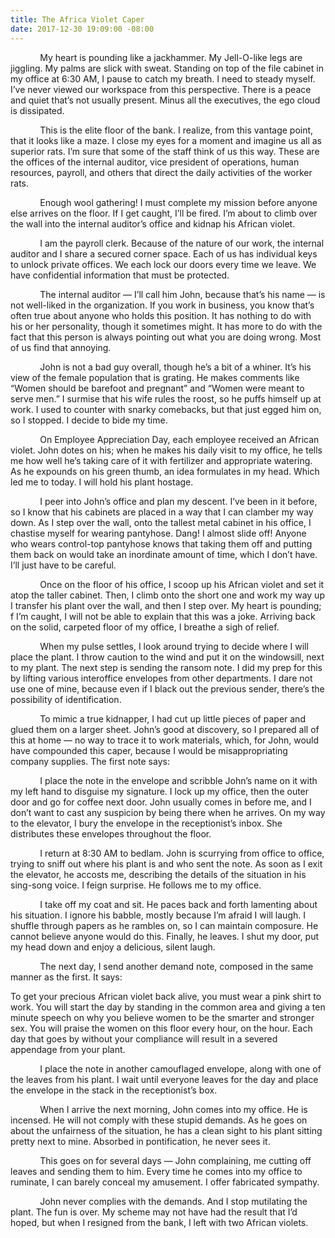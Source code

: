 ```yaml
---
title: The Africa Violet Caper
date: 2017-12-30 19:09:00 -08:00
---
```


&nbsp;&nbsp;&nbsp;&nbsp;&nbsp;&nbsp;&nbsp;&nbsp;&nbsp;&nbsp;&nbsp;&nbsp;My heart is pounding like a jackhammer.  My Jell-O-like legs are jiggling. My palms are slick with sweat. Standing on top of the file cabinet in my office at 6:30 AM, I pause to catch my breath. I need to steady myself. I’ve never viewed our workspace from this perspective.  There is a peace and quiet that’s not usually present. Minus all the executives, the ego cloud is dissipated.

&nbsp;&nbsp;&nbsp;&nbsp;&nbsp;&nbsp;&nbsp;&nbsp;&nbsp;&nbsp;&nbsp;&nbsp;This is the elite floor of the bank. I realize, from this vantage point, that it looks like a maze. I close my eyes for a moment and imagine us all as superior rats. I’m sure that some of the staff think of us this way. These are the offices of the internal auditor, vice president of operations, human resources, payroll, and others that direct the daily activities of the worker rats.

&nbsp;&nbsp;&nbsp;&nbsp;&nbsp;&nbsp;&nbsp;&nbsp;&nbsp;&nbsp;&nbsp;&nbsp;Enough wool gathering! I must complete my mission before anyone else arrives on the floor. If I get caught, I’ll be fired. I’m about to climb over the wall into the internal auditor’s office and kidnap his African violet.

&nbsp;&nbsp;&nbsp;&nbsp;&nbsp;&nbsp;&nbsp;&nbsp;&nbsp;&nbsp;&nbsp;&nbsp;I am the payroll clerk. Because of the nature of our work, the internal auditor and I share a secured corner space. Each of us has individual keys to unlock private offices. We each lock our doors every time we leave. We have confidential information that must be protected.

&nbsp;&nbsp;&nbsp;&nbsp;&nbsp;&nbsp;&nbsp;&nbsp;&nbsp;&nbsp;&nbsp;&nbsp;The internal auditor — I’ll call him John, because that’s his name — is not well-liked in the organization. If you work in business, you know that’s often true  about anyone who holds this position. It has nothing to do with his or her personality, though it sometimes might. It has more to do with the fact that this person is always pointing out what you are doing wrong. Most of us find that annoying.

&nbsp;&nbsp;&nbsp;&nbsp;&nbsp;&nbsp;&nbsp;&nbsp;&nbsp;&nbsp;&nbsp;&nbsp;John is not a bad guy overall, though he’s a bit of a whiner. It’s his view of the female population that is grating. He makes comments like “Women should be barefoot and pregnant”   and “Women were meant to serve men.” I surmise that his wife rules the roost, so he puffs himself up at work. I used to counter with snarky comebacks, but that just egged him on, so I stopped. I decide to bide my time.

&nbsp;&nbsp;&nbsp;&nbsp;&nbsp;&nbsp;&nbsp;&nbsp;&nbsp;&nbsp;&nbsp;&nbsp;On Employee Appreciation Day, each employee received an African violet. John dotes on his; when he makes his daily visit to my office, he tells me how well he’s taking care of it with fertilizer and appropriate watering. As he expounds on his green thumb, an idea formulates in my head. Which led me to today. I will hold his plant hostage.

&nbsp;&nbsp;&nbsp;&nbsp;&nbsp;&nbsp;&nbsp;&nbsp;&nbsp;&nbsp;&nbsp;&nbsp;I peer into John’s office and plan my descent. I’ve been in it before, so I know that his cabinets are placed in a way that I can clamber my way down. As I step over the wall, onto the tallest metal cabinet in his office, I chastise myself for wearing pantyhose. Dang! I almost slide off! Anyone who wears control-top pantyhose knows that taking them off and putting them back on would take an inordinate amount of time, which I don’t have. I’ll just have to be careful.

&nbsp;&nbsp;&nbsp;&nbsp;&nbsp;&nbsp;&nbsp;&nbsp;&nbsp;&nbsp;&nbsp;&nbsp;Once on the floor of his office, I scoop up his African violet and set it atop the taller cabinet. Then, I climb onto the short one and work my way up I transfer his plant over the wall, and then I step over. My heart is pounding; f I’m caught, I will not be able to explain that this was a joke. Arriving back on the solid, carpeted floor of my office, I breathe a sigh of relief.

&nbsp;&nbsp;&nbsp;&nbsp;&nbsp;&nbsp;&nbsp;&nbsp;&nbsp;&nbsp;&nbsp;&nbsp;When my pulse settles, I look around trying to decide where I will place the plant. I throw caution to the wind and put it on the windowsill, next to my plant. The next step is sending the ransom note. I did my prep for this by lifting various interoffice envelopes from other departments. I dare not use one of mine, because even if I black out the previous sender, there’s the possibility of identification.  

&nbsp;&nbsp;&nbsp;&nbsp;&nbsp;&nbsp;&nbsp;&nbsp;&nbsp;&nbsp;&nbsp;&nbsp;To mimic a true kidnapper, I had cut up little pieces of paper and glued them on a larger sheet. John’s good at discovery, so I prepared all of this at home — no way to trace it to work materials, which, for John, would have compounded this caper, because I would be misappropriating company supplies.
The first note says: 


&nbsp;&nbsp;&nbsp;&nbsp;&nbsp;&nbsp;&nbsp;&nbsp;&nbsp;&nbsp;&nbsp;&nbsp;I place the note in the envelope and scribble John’s name on it with my left hand to disguise my signature. I lock up my office, then the outer door and go for coffee next door. John usually comes in before me, and I don’t want to cast any suspicion by being there when he arrives. On my way to the elevator, I bury the envelope in the receptionist’s inbox. She 	distributes these envelopes throughout the floor.

&nbsp;&nbsp;&nbsp;&nbsp;&nbsp;&nbsp;&nbsp;&nbsp;&nbsp;&nbsp;&nbsp;&nbsp;I return at 8:30 AM to bedlam. John is scurrying from office to office, trying to sniff out where his plant is and who sent the note. As soon as I exit the elevator, he accosts me, describing the details of the situation in his sing-song voice. I feign surprise. He follows me to my office.
  
&nbsp;&nbsp;&nbsp;&nbsp;&nbsp;&nbsp;&nbsp;&nbsp;&nbsp;&nbsp;&nbsp;&nbsp;I take off my coat and sit. He paces back and forth lamenting about his situation. I ignore his babble, mostly because I’m afraid I will laugh. I shuffle through papers as he rambles on, so I can maintain composure. He cannot believe anyone would do this. Finally, he leaves. I shut my door, put my head down and enjoy a delicious, silent laugh.
	
&nbsp;&nbsp;&nbsp;&nbsp;&nbsp;&nbsp;&nbsp;&nbsp;&nbsp;&nbsp;&nbsp;&nbsp;The next day, I send another demand note, composed in the same manner as the first. It says:

To get your precious African violet back alive, you must wear a pink shirt to work. You will start the day by standing in the common area and giving a ten minute speech on why you believe women to be the smarter and stronger sex. You will praise the women on this floor every hour, on the hour. Each day that goes by without your compliance will result in a severed appendage from your plant.  
	
&nbsp;&nbsp;&nbsp;&nbsp;&nbsp;&nbsp;&nbsp;&nbsp;&nbsp;&nbsp;&nbsp;&nbsp;I place the note in another camouflaged envelope, along with one of the leaves from his plant. I wait until everyone leaves for the day and place the envelope in the stack in the receptionist’s box.  
            
&nbsp;&nbsp;&nbsp;&nbsp;&nbsp;&nbsp;&nbsp;&nbsp;&nbsp;&nbsp;&nbsp;&nbsp;When I arrive the next morning, John comes into my office. He is incensed. He will not comply with these stupid demands. As he goes on about the unfairness of the situation, he has a clean sight to his plant sitting pretty next to mine. Absorbed in pontification, he never sees it.  
          
&nbsp;&nbsp;&nbsp;&nbsp;&nbsp;&nbsp;&nbsp;&nbsp;&nbsp;&nbsp;&nbsp;&nbsp;This goes on for several days — John complaining, me cutting off leaves and sending them to him. Every time he comes into my office to ruminate, I can barely conceal my amusement. I offer fabricated sympathy.  
          
&nbsp;&nbsp;&nbsp;&nbsp;&nbsp;&nbsp;&nbsp;&nbsp;&nbsp;&nbsp;&nbsp;&nbsp;John never complies with the demands. And I stop mutilating the plant. The fun is over. My scheme may not have had the result that I’d hoped, but when I resigned from the bank, I left with two African violets.
